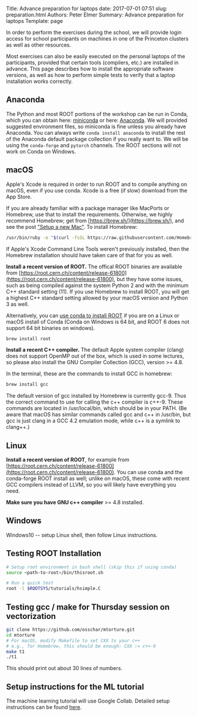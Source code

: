 Title: Advance preparation for laptops
date: 2017-07-01 07:51
slug: preparation.html
Authors: Peter Elmer
Summary: Advance preparation for laptops
Template: page

In order to perform the exercises during the school, we will provide 
login access for school participants on machines in one of the Princeton 
clusters as well as other resources.

Most exercises can also be easily executed on the personal laptops of
the participants, provided that certain tools (compilers, etc.) are 
installed in advance. This page describes how to install the appropriate
software versions, as well as how to perform simple tests to verify that a
laptop installation works correctly.

## Anaconda

The Python and most ROOT portions of the workshop can be run in Conda, which you can obtain here: [miniconda](https://docs.conda.io/en/latest/miniconda.html) or here: [Anaconda](https://www.anaconda.com/distribution/#download-section). We will provided suggested environment files, so miniconda is fine unless you already have Anaconda. You can always write `conda install anaconda` to install the rest of the Anaconda default package collection if you really want to. We will be using the `conda-forge` and `pytorch` channels. The ROOT sections will not work on Conda on Windows.

## macOS

Apple's Xcode is required in order to run ROOT and to compile anything on macOS, even if you use conda.
Xcode is a free (if slow) download from the App Store.

If you are already familiar with a package manager like MacPorts or Homebrew,
use that to install the requirements. Otherwise, we highly recommend Homebrew;
get from [https://brew.sh/](https://brew.sh/), and see the post ["Setup a new Mac"](https://iscinumpy.gitlab.io/post/setup-a-new-mac/). To install Homebrew:

```bash
/usr/bin/ruby -e "$(curl -fsSL https://raw.githubusercontent.com/Homebrew/install/master/install)"
```


If Apple's Xcode Command Line Tools weren't previously installed, then the
Homebrew installation should have taken care of that for you as well.

**Install a recent version of ROOT.** The offical ROOT binaries are available from [https://root.cern.ch/content/release-61800](https://root.cern.ch/content/release-61800), but they have some issues, such as being compiled against the system Python 2 and with the minimum C++ standard setting (11). If you use Homebrew to install ROOT, you will get a highest C++ standard setting allowed by your macOS version and Python 3 as well.

Alternatively, you can [use conda to install ROOT](https://github.com/conda-forge/root-feedstock) if you are on a Linux or macOS install of Conda (Conda on Windows is 64 bit, and ROOT 6 does not support 64 bit binaries on windows).

```bash
brew install root
```

**Install a recent C++ compiler.** The default Apple system compiler (clang) does not support OpenMP out of the box, which is
used in some lectures, so please also install the GNU Compiler Collection
(GCC), version >= 4.8.

In the terminal, these are the commands to install GCC in homebrew:
    
```bash
brew install gcc
```

The default version of gcc installed by Homebrew is currently gcc-9. Thus the
correct command to use for calling the c++ compiler is c++-9. These commands
are located in /usr/local/bin, which should be in your PATH. (Be aware that
macOS has similar commands called gcc and c++ in /usr/bin, but gcc is just
clang in a GCC 4.2 emulation mode, while c++ is a symlink to clang++.)

## Linux

**Install a recent version of ROOT**, for example from [https://root.cern.ch/content/release-61800](https://root.cern.ch/content/release-61800). You can use conda and the conda-forge ROOT install as well;
unlike on macOS, these come with recent GCC compilers instead of LLVM, so you will likely have everything you need.

**Make sure you have GNU c++ compiler** >= 4.8 installed.

## Windows

Windows10 -- setup Linux shell, then follow Linux instructions.

## Testing ROOT Installation

```bash
# Setup root environment in bash shell (skip this if using conda)
source <path-to-root>/bin/thisroot.sh

# Run a quick test
root -l $ROOTSYS/tutorials/hsimple.C
```
    
## Testing gcc / make for Thursday session on vectorization

```bash
git clone https://github.com/osschar/mtorture.git
cd mtorture
# For macOS, modify Makefile to set CXX to your c++
# e.g., for Homebrew, this should be enough: CXX := c++-9
make t1
./t1
```

This should print out about 30 lines of numbers.

## Setup instructions for the ML tutorial

The machine learning tutorial will use Google Collab.
Detailed setup instructions can be found [here](https://github.com/savvy379/codashep_ml_2022/#readme).
